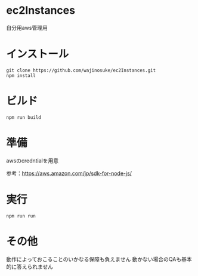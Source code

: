 # ec2Instances
自分用aws管理用

# インストール
```
git clone https://github.com/wajinosuke/ec2Instances.git
npm install
```

# ビルド
```
npm run build
```

# 準備
awsのcredntialを用意

参考：https://aws.amazon.com/jp/sdk-for-node-js/

# 実行

```
npm run run
```

# その他
動作によっておこることのいかなる保障も負えません
動かない場合のQAも基本的に答えられません
